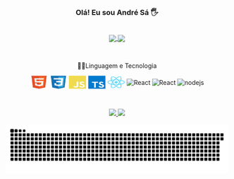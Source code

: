 


<h3 align="center">Olá! Eu sou André Sá 🖐</h3>&nbsp;

<div align="center">
  <a href="https://github.com/andre-webcode">
  <img height="180em"  align="center" src="https://github-readme-stats.vercel.app/api?username=andre-webcode&bg_color=00000000" />
</a>
<a href="https://github.com/andre-webcode">
  <img height="180em" align="center" src="https://github-readme-stats.vercel.app/api/top-langs?username=andre-webcode&layout=compact&langs_count=8&card_width=200&bg_color=00000000" />
</a>
</div>
  
 &nbsp;
 &nbsp;

<p align="center">👨‍💻Linguagem e Tecnologia</p>
<div align="center">
  <img align="center" alt="HTML" height="30" width="40" src="https://raw.githubusercontent.com/devicons/devicon/master/icons/html5/html5-original.svg">
  <img align="center" alt="CSS" height="30" width="40" src="https://raw.githubusercontent.com/devicons/devicon/master/icons/css3/css3-original.svg">
  <img align="center" alt="Js" height="30" width="40" src="https://raw.githubusercontent.com/devicons/devicon/master/icons/javascript/javascript-plain.svg">
  <img align="center" alt="Js" height="30" width="40" src="https://raw.githubusercontent.com/devicons/devicon/master/icons/typescript/typescript-plain.svg">
  <img align="center" alt="React" height="30" width="40" src="https://raw.githubusercontent.com/devicons/devicon/master/icons/react/react-original.svg">
  <img align="center" alt="React" height="30" width="40" src="https://cdn.jsdelivr.net/gh/devicons/devicon@latest/icons/tailwindcss/tailwindcss-original.svg" />
  <img align="center" alt="React" height="30" width="40" src="https://cdn.jsdelivr.net/gh/devicons/devicon@latest/icons/git/git-plain.svg" />
  <img align="center" alt="nodejs" height="30" width="40" src="https://cdn.worldvectorlogo.com/logos/nodejs-icon.svg">
</div>

 &nbsp;
 &nbsp;

<div align="center"> 
</a>
<a href="https://www.linkedin.com/in/andre-sá/" target="_blank"><img src="https://img.shields.io/badge/-LinkedIn-%230077B5?style=for-the-badge&logo=linkedin&logoColor=white"  target="_blank">
 <a href="luizandre.progr@gmail.com"><img src="https://img.shields.io/badge/-Gmail-%23333?style=for-the-badge&logo=gmail&logoColor=white" target="_blank"></a></a> 
</div>&nbsp;&nbsp;

<picture>
  <source media="(prefers-color-scheme: dark)" srcset="https://raw.githubusercontent.com/andre-webcode/andre-webcode/output/github-contribution-grid-snake-dark.svg">
  <source media="(prefers-color-scheme: light)" srcset="https://raw.githubusercontent.com/andre-webcode/andre-webcode/output/github-contribution-grid-snake.svg">
  <img alt="github contribution grid snake animation" src="https://raw.githubusercontent.com/andre-webcode/andre-webcode/output/github-contribution-grid-snake.svg">
</picture>
 

